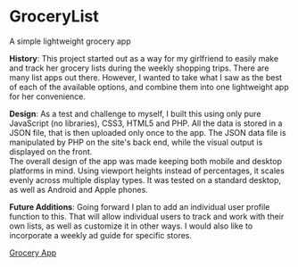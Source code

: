 # GroceryList
A simple lightweight grocery app<br/>
<p><b>History</b>:
This project started out as a way for my girlfriend to easily make and track her grocery lists during the weekly shopping trips.  There are many list apps out there.  However, I wanted to take what I saw as the best of each of the available options, and combine them into one lightweight app for her convenience.</p>
<p><b>Design</b>:
As a test and challenge to myself, I built this using only pure JavaScript (no libraries), CSS3, HTML5 and PHP.  All the data is stored in a JSON file, that is then uploaded only once to the app.  The JSON data file is manipulated by PHP on the site's back end, while the visual output is displayed on the front.<br/>
The overall design of the app was made keeping both mobile and desktop platforms in mind.  Using viewport heights instead of percentages, it scales evenly across multiple display types.  It was tested on a standard desktop, as well as Android and Apple phones.</p>
<p><b>Future Additions</b>:
Going forward I plan to add an individual user profile function to this.  That will allow individual users to track and work with their own lists, as well as customize it in other ways.  I would also like to incorporate a weekly ad guide for specific stores.</p>
<a href="https://carlsopa.github.io/lightweight-grocery-app/Grocery2/FrontEnd/grocery2.html">Grocery App</a>
